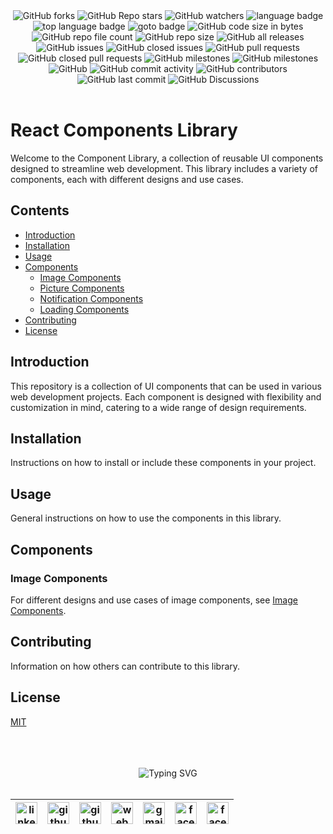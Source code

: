 <!-- repository summary badges start -->
<div align="center">
    <img alt="GitHub forks" src="https://img.shields.io/github/forks/montasim/react-components?style=social">
    <img alt="GitHub Repo stars" src="https://img.shields.io/github/stars/montasim/react-components?style=social">
    <img alt="GitHub watchers" src="https://img.shields.io/github/watchers/montasim/react-components?style=social">
    <img alt="language badge" src="https://img.shields.io/github/languages/count/montasim/react-components"/>
    <img alt="top language badge" src="https://img.shields.io/github/languages/top/montasim/react-components">
    <img alt="goto badge" src="https://img.shields.io/github/search/montasim/react-components/goto">
    <img alt="GitHub code size in bytes" src="https://img.shields.io/github/languages/code-size/montasim/react-components">
    <img alt="GitHub repo file count" src="https://img.shields.io/github/directory-file-count/montasim/react-components">
    <img alt="GitHub repo size" src="https://img.shields.io/github/repo-size/montasim/react-components">
    <img alt="GitHub all releases" src="https://img.shields.io/github/downloads/montasim/react-components/total">
    <img alt="GitHub issues" src="https://img.shields.io/github/issues-raw/montasim/react-components">
    <img alt="GitHub closed issues" src="https://img.shields.io/github/issues-closed-raw/montasim/react-components">
    <img alt="GitHub pull requests" src="https://img.shields.io/github/issues-pr-raw/montasim/react-components">
    <img alt="GitHub closed pull requests" src="https://img.shields.io/github/issues-pr-closed-raw/montasim/react-components">
    <img alt="GitHub milestones" src="https://img.shields.io/github/milestones/open/montasim/react-components">
    <img alt="GitHub milestones" src="https://img.shields.io/github/milestones/closed/montasim/react-components">
    <img alt="GitHub" src="https://img.shields.io/github/license/montasim/react-components">
    <img alt="GitHub commit activity" src="https://img.shields.io/github/commit-activity/w/montasim/react-components">
    <img alt="GitHub contributors" src="https://img.shields.io/github/contributors/montasim/react-components">
    <img alt="GitHub last commit" src="https://img.shields.io/github/last-commit/montasim/react-components">
    <img alt="GitHub Discussions" src="https://img.shields.io/github/discussions/montasim/react-components">
</div>
<!-- repository summary badges end -->

<br/>

# React Components Library

Welcome to the Component Library, a collection of reusable UI components designed to streamline web development. This library includes a variety of components, each with different designs and use cases.


## Contents

- [Introduction](#introduction)
- [Installation](#installation)
- [Usage](#usage)
- [Components](#components)
    - [Image Components](./img/img.md)
    - [Picture Components](./picture/picture.md)
    - [Notification Components](./notification/notification.md)
    - [Loading Components](./loading/loading.md)
- [Contributing](#contributing)
- [License](#license)


## Introduction

This repository is a collection of UI components that can be used in various web development projects. Each component is designed with flexibility and customization in mind, catering to a wide range of design requirements.


## Installation

Instructions on how to install or include these components in your project.


## Usage

General instructions on how to use the components in this library.


## Components

### Image Components

For different designs and use cases of image components, see [Image Components](img/).


## Contributing

Information on how others can contribute to this library.


## License

[MIT](LICENSE)


<br/>
<br/>
<br/>

<!-- connect with me start -->
<div align="center"> 
    <img src="https://readme-typing-svg.demolab.com?font=Fira+Code&weight=600&duration=1&pause=1000&repeat=false&width=410&lines=%F0%9F%93%AA+%F0%9D%97%99%F0%9D%97%98%F0%9D%97%98%F0%9D%97%9F+%F0%9D%97%99%F0%9D%97%A5%F0%9D%97%98%F0%9D%97%98+%F0%9D%97%A7%F0%9D%97%A2+%F0%9D%97%96%F0%9D%97%A2%F0%9D%97%A1%F0%9D%97%A7%F0%9D%97%94%F0%9D%97%96%F0%9D%97%A7+%F0%9D%97%A0%F0%9D%97%98+%F0%9D%97%94%F0%9D%97%A1%F0%9D%97%AC%F0%9D%97%A7%F0%9D%97%9C%F0%9D%97%A0%F0%9D%97%98" alt="Typing SVG" />
</div>

<br/>

<!-- social media links start -->
<table align="center">
    <thead align="center">
        <tr>
            <th>
                <a href="https://www.linkedin.com/in/montasim">
                    <img alt="linkedin icon" src="https://cdn.simpleicons.org/linkedin" width="35px">
                </a>
            </th>
            <th>
                <a href="https://www.github.com/montasim">
                    <img alt="github icon" src="https://cdn.simpleicons.org/github/white" width="35px">
                </a>
            </th>
            <th>
                <a href="https://stackoverflow.com/users/20348607/montasim">
                    <img alt="github icon" src="https://cdn.simpleicons.org/stackoverflow" width="35px">
                </a>
            </th>
            <th>
                <a href="https://montasim-dev.web.app/">
                    <img alt="web icon" src="https://cdn.simpleicons.org/googlechrome" width="35px">
                </a>
            </th>
            <th>
                <a href="mailto:montasimmamun@gmail.com">
                    <img alt="gmail icon" src="https://cdn.simpleicons.org/gmail" width="35px">
                </a>
            </th>
            <th>
                <a href="https://www.facebook.com/montasimmamun/">
                    <img alt="facebook icon" src="https://cdn.simpleicons.org/facebook" width="35px">
                </a>
            </th>
            <th>
                <a href="https://twitter.com/montasimmamun">
                    <img alt="facebook icon" src="https://cdn.simpleicons.org/twitter" width="35px">
                </a>
            </th>
        </tr>
    </thead>
</table>
<!-- social media links end -->

